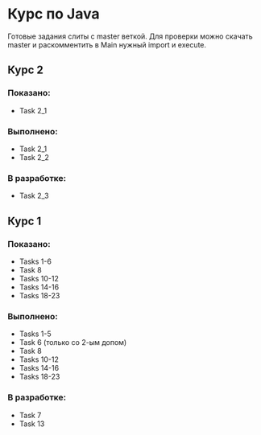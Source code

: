 # Курс по Java
Готовые задания слиты с master веткой.
Для проверки можно скачать master и раскомментить в Main нужный import и execute.
## Курс 2
### Показано:
- Task 2_1
### Выполнено:
- Task 2_1
- Task 2_2
### В разработке:
- Task 2_3

## Курс 1
### Показано:
- Tasks 1-6
- Task 8
- Tasks 10-12
- Tasks 14-16
- Tasks 18-23
### Выполнено:
- Tasks 1-5
- Task 6 (только со 2-ым допом)
- Task 8
- Tasks 10-12
- Tasks 14-16
- Tasks 18-23
### В разработке:
- Task 7
- Task 13



